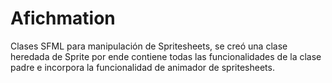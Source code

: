 # Afichmation
Clases SFML para manipulación de Spritesheets, se creó una clase heredada de Sprite por ende contiene todas las funcionalidades de la clase padre e incorpora la funcionalidad de animador de spritesheets.
